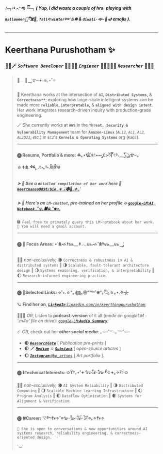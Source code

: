 ##### `(═╕҂º෴°ཀ)` ྀི═╕ ( Yup, I did waste a couple of hrs˖ playing with `halloween𓉸ྀི݁`☠️🍬, `fall࿔/winter༻`♨❄ & `diwali·𖥸·`🪷🪔 emojis ).
---

# Keerthana Purushotham ✨
### 🧛‍♀️🪄 *`Software Developer`* 🧟🧝🏽‍♀️ *`Engineer`* 🧚🏼‍♀️🧞‍♀️ *`Researcher`* 🧙🏽‍♀️
> 🔮𓂃🦇‿་༘࿐𖥔˖𖦹｡⋆˚✧
> 
> 🧹 Keerthana works at the intersection of **`AI`, `Distributed Systems`,** & **`Correctness**`**; exploring how large-scale intelligent systems can be made more **`reliable`, `interpretable`,** & **`aligned with design intent`**. Her work integrates research-driven inquiry with production-grade engineering.
>
> 🪄 She currently works at **`AWS`** in the **`Threat, Security & Vulnerability Management`** team for **`Amazon-Linux`** (*`AL12`, `AL1`, `AL2`, `AL2023`, etc.*) in `EC2`'s **`Kernels & Operating Systems`** org (*`KaOS`*).
> 
> ---
> #### 🅐 **Resume, Portfolio & more:** ☘︎｡⋆𓆤༉𓏲༝༚༝༚ ༘દ>ၴ( ၴႅၴ𓏲ּ𓍊ּ˖﹏𓆏࿐｡☆↟𖠰.𓆈ˎ˗𓏲༝｡𓍊༚.ཐི༏ཋྀ༄
> ##### ➤ 🦃 See a ***`detailed compilation of her work`*** here 🥧 [***`keerthanap8898/bio`*** .𖥔 ݁ ˖🕸️👻.𖥔 ݁.](https://github.com/keerthanap8898/bio#-links)
> ##### ➤ 🧨 Here's an ***`LM-chatbot`***, pre-trained on her profile 💥 [*`google-LM`*:***`AI Notebook`*** .˚⊹.🕷💀₊˚𖦹⋆.](https://notebooklm.google.com/notebook/fe2125af-e6e0-4815-8181-041b267e3b8b?artifactId=133e9897-8c8b-4dcf-89e3-a0a0da965655)
>```
> 🎆 Feel free to privately query this LM-notebook about her work.
> 🎇 You will need a gmail account.
>```
> ---
> #### 🅑 🧌 **Focus Areas**: ⋆˙𖠰ᨒ↟𓃬﹏↟𓂃𓃮ᨒ˚𖠰࣪↟𓃮﹏𓃮‿་༘
> 🍁🍂 *non-exclusively,* 🌘 `Correctness & robustness in AI & distributed systems`  ‖  🌗 `Scalable, fault-tolerant architecture design`  ‖  🌖 `Systems reasoning, verification, & interpretability`  ‖  🌔 `Research-informed engineering practice`.
> 
> ---
> #### 🅒 🎃**Selected Links**: ⟢˚⋆.☆°｡𓆉｡❀°𓆝˚❀°｡𓆡☆｡⋆.݁݁✧𓇼
> 🪐 **Find her on**, [***`LinkedIn`***:*`linkedin.com/in/keerthanapurushotham`*](https://linkedin.com/in/keerthanapurushotham);
> 
> 👩🏽‍🚀 *OR*, Listen to **podcast-version** of it all (*made on googleLM - '.m4a' file on drive*): [*`google-LM`*:***`Audio Summary`***](https://drive.google.com/file/d/1TIv9bmw2HRo9JkZyHOzG4XH6CTmgmjTd/view);
> 
> ☄️ *OR*, check out her ***other social media***: ｡𓆟˚𓆞｡𓆝˚𓆟 
> - **🌒** [***`ResearchGate`***](https://www.researchgate.net/profile/Keerthana-Purushotham) [ *Publication pre-prints* ]
> - **🌓** 🗡️ ***[`Medium`](https://medium.com/@keerthanapurushotham)*** ⚔️ ***[`Substack`](https://substack.com/@keerthanapurushotham)*** [ *open-source articles* ]
> - **🌔** [***`Instagram`***:*`@kp_artses`*](https://instagram.com/kp_artses) [ *Art portfolio* ].
> ---
> #### 🅓 🕯️**Technical Interests**: ✩𓋼𓍊₊⋆˚𖥔 𓃙⋅𓃠⋅𓃥⋅𓃚 𖥔｡✧𓍊𓋼✩
> 🍁🍂 *non-exclusively,* 🌘 `AI System Reliability`  ‖   🌗 `Distributed Computing`  ‖   🌖 `Scalable Machine Learning Infrastructure`  ‖   🌔 `Program Analysis`  ‖  🌓 `Dataflow Optimization`  ‖   🌒 `Systems for Alignment & Verification`.
> 
> ---
> #### 🅔 🍀**Career**: 𓇢𓆸𖤣𖥧✧˚𖡼𓅰⋅𓅭⋅𓅮⋅𓅯𖡼｡✧𖤣𖥧✧
> ```
> 💫 She is open to conversations & new opportunities around AI systems research, reliability engineering, & correctness-oriented design. ˙ᵕ˙
> ```
> ˙𐃷˙

